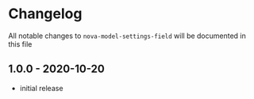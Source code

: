 # Changelog

All notable changes to `nova-model-settings-field` will be documented in this file

## 1.0.0 - 2020-10-20

- initial release
